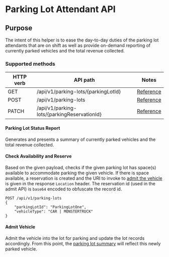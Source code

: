 # Parking Lot Attendant API
## Purpose
The intent of this helper is to ease the day-to-day duties of the parking lot attendants that are on shift as well as provide on-demand reporting of currently parked vehicles and the total revenue collected.

### Supported methods
| HTTP verb | API path | Notes |
| --------- | -------- | ----- |
| GET | /api/v1/parking-lots/{parkingLotId} | [Reference](#parking-lot-status-report) |
| POST | /api/v1/parking-lots | [Reference](#check-availability-and-reserve) |
| PATCH | /api/v1/parking-lots/{parkingReservationId} | [Reference](#admit-vehicle) |

#### Parking Lot Status Report
Generates and presents a summary of currently parked vehicles and the total revenue collected.

#### Check Availability and Reserve
Based on the given payload, checks if the given parking lot has space(s) available to accommodate parking the given vehicle. If there is space available, a reservation is created and the URI to invoke to [admit the vehicle](#admit-vehicle) is given in the response `Location` header. The reservation id (used in the admit API) is `base64` encoded to obfuscate the record id.
```
POST /api/v1/parking-lots
{
    "parkingLotId": "ParkingLotOne",
    "vehicleType": "CAR | MONSTERTRUCK"
}
```

#### Admit Vehicle
Admit the vehicle into the lot for parking and update the lot records accordingly. From this point, the [parking lot summary](#parking-lot-status-report) will reflect this newly parked vehicle.